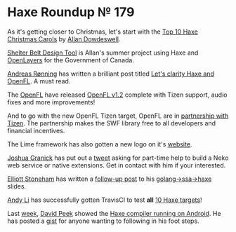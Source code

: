 [_template]: ../templates/roundup.html
# Haxe Roundup № 179

As it's getting closer to Christmas, let's start with the [Top 10 Haxe Christmas Carols][link 1] by [Allan Dowdeswell][link 2].

[Shelter Belt Design Tool][link 3] is Allan's summer project using Haxe and [OpenLayers][link 4] for the Government of Canada.

[Andreas Rønning][link 5] has written a brilliant post titled [Let's clarity Haxe and OpenFL][link 6]. A must read.

The [OpenFL][link 7] have released [OpenFL v1.2][link 8] complete with Tizen support, audio fixes and more improvements!

And to go with the new OpenFL Tizen target, OpenFL are in [partnership with Tizen][link 9]. The partnership makes the SWF library free to all developers and financial incentives.

The Lime framework has also gotten a new logo on it's [website][link 10].

[Joshua Granick][link 11] has put out a [tweet][link 12] asking for part-time help to build a Neko web service or native extensions. Get in contact with him if your interested.

[Elliott Stoneham][link 13] has written a [follow-up post][link 14] to his [golang->ssa->haxe][link 15] slides.

[Andy Li][link 16] has successfully gotten TravisCI to test __all__ [10 Haxe targets][link 17]!

Last [week][link 18], [David Peek][link 19] showed the [Haxe compiler running on Android][link 20]. He has posted a [gist][link 21] for anyone wanting to following in his foot steps.

[link 1]: http://www.confidant.ca/blog/2013/the-top-ten-haxe-christmas-carols/ "Top 10 Haxe Christmas Carols"
[link 2]: https://twitter.com/confidant_ca "Allan Dowdeswell"
[link 3]: http://aafc.confidant.ca/index-eng.html "Shelter Belt Design Tool"
[link 4]: http://openlayers.org/ "OpenLayers"
[link 5]: https://twitter.com/sunjammer "Andreas Rønning"
[link 6]: http://blog.furusystems.com/2013/12/lets-clarify-haxe-and-openfl/ "Let&#8217;s clarity Haxe and OpenFL"
[link 7]: https://twitter.com/Open_FL "OpenFL"
[link 8]: http://www.openfl.org/company/blog/2013/12/10/openfl-1-2-with-new-tizen-support/ "OpenFL v1.2"
[link 9]: http://www.openfl.org/tizen-partnership/ "partnership with Tizen"
[link 10]: http://www.limeframework.com/ "website"
[link 11]: https://twitter.com/singmajesty "Joshua Granick"
[link 12]: https://twitter.com/singmajesty/status/410436763836882945 "tweet"
[link 13]: https://twitter.com/ElliottStoneham "Elliott Stoneham"
[link 14]: http://blog.gopheracademy.com/day-08-dr-who-and-the-mutant-go-compilers "follow-up post"
[link 15]: https://speakerdeck.com/elliott5/ssa "golang->ssa->haxe"
[link 16]: https://twitter.com/andy_li "Andy Li"
[link 17]: https://github.com/HaxeFoundation/haxe/pull/2429 "10 Haxe targets"
[link 18]: http://blog.skialbainn.com/post/69072230230/haxe-roundup-178 "week"
[link 19]: https://twitter.com/DavidPeek "David Peek"
[link 20]: http://imgur.com/IaQguK6 "Haxe compiler running on Android"
[link 21]: https://gist.github.com/dpeek/7803958 "gist"

